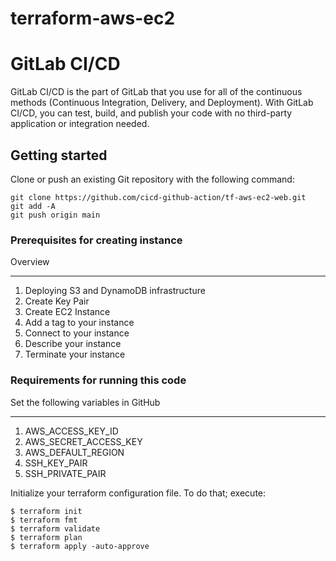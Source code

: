 # terraform-aws-ec2

# GitLab CI/CD

GitLab CI/CD is the part of GitLab that you use for all of the continuous methods (Continuous Integration, Delivery, and Deployment). With GitLab CI/CD, you can test, build, and publish your code with no third-party application or integration needed.

## Getting started
Clone or push an existing Git repository with the following command:

```
git clone https://github.com/cicd-github-action/tf-aws-ec2-web.git
git add -A 
git push origin main
```
### Prerequisites for creating instance 

Overview
_________________________________________________
1. Deploying S3 and DynamoDB infrastructure
1. Create Key Pair
1. Create EC2 Instance 
1. Add a tag to your instance
1. Connect to your instance
1. Describe your instance
1. Terminate your instance

### Requirements for running this code

Set the following variables in GitHub 
_________________________________________________
1. AWS_ACCESS_KEY_ID
1. AWS_SECRET_ACCESS_KEY
1. AWS_DEFAULT_REGION
1. SSH_KEY_PAIR 
1. SSH_PRIVATE_PAIR
        
Initialize your terraform configuration file. To do that; execute:
```
$ terraform init
$ terraform fmt 
$ terraform validate 
$ terraform plan
$ terraform apply -auto-approve
```

